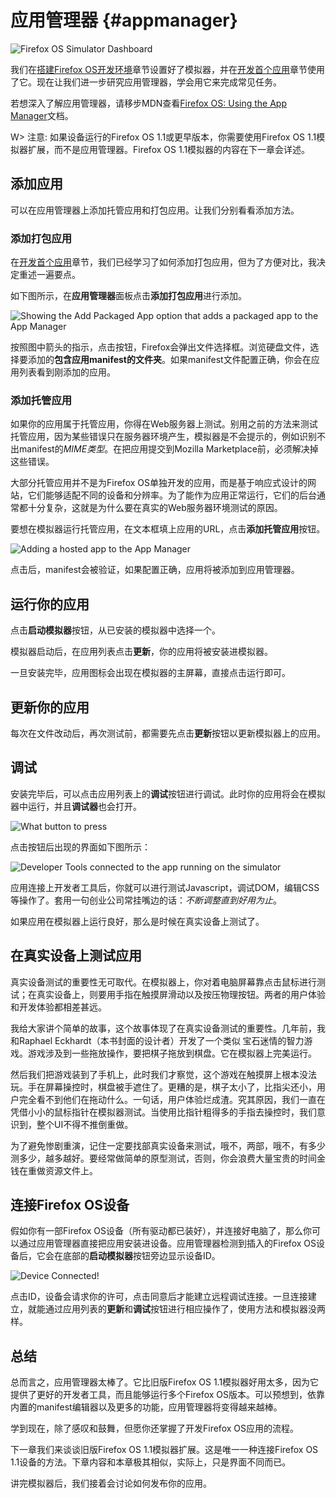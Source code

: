 # 应用管理器 {#appmanager}

![Firefox OS Simulator Dashboard](images/originals/app-manager-showing-memos.png)

我们在[搭建Firefox OS开发环境](#setup)章节设置好了模拟器，并在[开发首个应用](#firstapp)章节使用了它。现在让我们进一步研究应用管理器，学会用它来完成常见任务。

若想深入了解应用管理器，请移步MDN查看[Firefox OS: Using the App Manager](https://developer.mozilla.org/docs/Mozilla/Firefox_OS/Using_the_App_Manager)文档。

W> 注意: 如果设备运行的Firefox OS 1.1或更早版本，你需要使用Firefox OS 1.1模拟器扩展，而不是应用管理器。Firefox OS 1.1模拟器的内容在下一章会详述。

## 添加应用

可以在应用管理器上添加托管应用和打包应用。让我们分别看看添加方法。

### 添加打包应用

在[开发首个应用](#firstapp)章节，我们已经学习了如何添加打包应用，但为了方便对比，我决定重述一遍要点。

如下图所示，在**应用管理器**面板点击**添加打包应用**进行添加。

![Showing the *Add Packaged App* option that adds a packaged app to the App Manager](images/originals/app-manager-add-packaged-app.png)

按照图中箭头的指示，点击按钮，Firefox会弹出文件选择框。浏览硬盘文件，选择要添加的**包含应用manifest的文件夹**。如果manifest文件配置正确，你会在应用列表看到刚添加的应用。

### 添加托管应用

如果你的应用属于托管应用，你得在Web服务器上测试。别用之前的方法来测试托管应用，因为某些错误只在服务器环境产生，模拟器是不会提示的，例如识别不出manifest的*MIME类型*。在把应用提交到Mozilla Marketplace前，必须解决掉这些错误。

大部分托管应用并不是为Firefox OS单独开发的应用，而是基于响应式设计的网站，它们能够适配不同的设备和分辨率。为了能作为应用正常运行，它们的后台通常都十分复杂，这就是为什么要在真实的Web服务器环境测试的原因。

要想在模拟器运行托管应用，在文本框填上应用的URL，点击**添加托管应用**按钮。

![Adding a hosted app to the App Manager](images/originals/app-manager-adding-hosted-app.png)

点击后，manifest会被验证，如果配置正确，应用将被添加到应用管理器。

## 运行你的应用

点击**启动模拟器**按钮，从已安装的模拟器中选择一个。

模拟器启动后，在应用列表点击**更新**，你的应用将被安装进模拟器。

一旦安装完毕，应用图标会出现在模拟器的主屏幕，直接点击运行即可。

## 更新你的应用

每次在文件改动后，再次测试前，都需要先点击**更新**按钮以更新模拟器上的应用。

## 调试

安装完毕后，可以点击应用列表上的**调试**按钮进行调试。此时你的应用将会在模拟器中运行，并且**调试器**也会打开。

![What button to press](images/originals/app-manager-click-to-debug.png)

点击按钮后出现的界面如下图所示：

![Developer Tools connected to the app running on the simulator](images/originals/app-manager-dev-tools.png)

应用连接上开发者工具后，你就可以进行测试Javascript，调试DOM，编辑CSS等操作了。套用一句创业公司常挂嘴边的话：*不断调整直到好用为止*。

如果应用在模拟器上运行良好，那么是时候在真实设备上测试了。

## 在真实设备上测试应用 

真实设备测试的重要性无可取代。在模拟器上，你对着电脑屏幕靠点击鼠标进行测试；在真实设备上，则要用手指在触摸屏滑动以及按压物理按钮。两者的用户体验和开发体验都相差甚远。

我给大家讲个简单的故事，这个故事体现了在真实设备测试的重要性。几年前，我和Raphael Eckhardt（本书封面的设计者）开发了一个类似
宝石迷情的智力游戏。游戏涉及到一些拖放操作，要把棋子拖放到棋盘。它在模拟器上完美运行。

然后我们把游戏装到了手机上，此时我们才察觉，这个游戏在触摸屏上根本没法玩。手在屏幕操控时，棋盘被手遮住了。更糟的是，棋子太小了，比指尖还小，用户完全看不到他们在拖动什么。一句话，用户体验烂成渣。究其原因，我们一直在凭借小小的鼠标指针在模拟器测试。当使用比指针粗得多的手指去操控时，我们意识到，整个UI不得不推倒重做。

为了避免惨剧重演，记住一定要找部真实设备来测试，哦不，两部，哦不，有多少测多少，越多越好。要经常做简单的原型测试，否则，你会浪费大量宝贵的时间金钱在重做资源文件上。

## 连接Firefox OS设备

假如你有一部Firefox OS设备（所有驱动都已装好），并连接好电脑了，那么你可以通过应用管理器直接把应用安装进设备。应用管理器检测到插入的Firefox OS设备后，它会在底部的**启动模拟器**按钮旁边显示设备ID。

![Device Connected!](images/originals/app-manager-showing-connected-device.png)

点击ID，设备会请求你的许可，点击同意后才能建立远程调试连接。一旦连接建立，就能通过应用列表的**更新**和**调试**按钮进行相应操作了，使用方法和模拟器没两样。

## 总结

总而言之，应用管理器太棒了。它比旧版Firefox OS 1.1模拟器好用太多，因为它提供了更好的开发者工具，而且能够运行多个Firefox OS版本。可以预想到，依靠内置的manifest编辑器以及更多的功能，应用管理器将变得越来越棒。

学到现在，除了感叹和鼓舞，但愿你还掌握了开发Firefox OS应用的流程。

下一章我们来谈谈旧版Firefox OS 1.1模拟器扩展。这是唯一一种连接Firefox OS 1.1设备的方法。下章内容和本章极其相似，实际上，只是界面不同而已。

讲完模拟器后，我们接着会讨论如何发布你的应用。